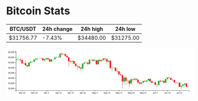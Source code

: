# Bitcoin Stats

BTC/USDT|24h change|24h high|24h low|
|---|---|---|---|
|$31756.77|-7.43%|$34480.00|$31275.00|

<img src="./chart.svg">

